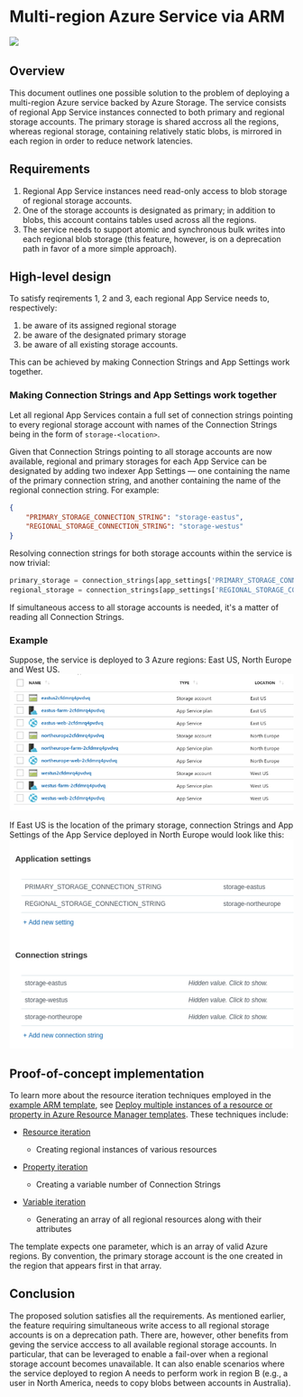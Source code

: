 # Multi-region Azure Service via ARM

<a href="https://portal.azure.com/#create/Microsoft.Template/uri/https%3A%2F%2Fraw.githubusercontent.com%2Fwdecay%2Fmulti-region-service-demo%2Fmaster%2Fazuredeploy.json" target="_blank">
    <img src="http://azuredeploy.net/deploybutton.png"/>
</a>

## Overview

This document outlines one possible solution to the problem of deploying a multi-region Azure service backed by Azure Storage. The service consists of regional App Service instances connected to both primary and regional storage accounts. The primary storage is shared accross all the regions, whereas regional storage, containing relatively static blobs, is mirrored in each region in order to reduce network latencies.

## Requirements

1. Regional App Service instances need read-only access to blob storage of regional storage accounts.
2. One of the storage accounts is designated as primary; in addition to blobs, this account contains tables used across all the regions.
3. The service needs to support atomic and synchronous bulk writes into each regional blob storage (this feature, however, is on a deprecation path in favor of a more simple approach).

## High-level design

To satisfy reqirements 1, 2 and 3, each regional App Service needs to, respectively:

1. be aware of its assigned regional storage
2. be aware of the designated primary storage
3. be aware of all existing storage accounts.

This can be achieved by making Connection Strings and App Settings work together.

### Making Connection Strings and App Settings work together

Let all regional App Services contain a full set of connection strings pointing to every regional storage account with names of the Connection Strings being in the form of `storage-<location>`.

Given that Connection Strings pointing to all storage accounts are now available, regional and primary storages for each App Service can be designated by adding two indexer App Settings &mdash; one containing the name of the primary connection string, and another containing the name of the regional connection string. For example:

```json
{
    "PRIMARY_STORAGE_CONNECTION_STRING": "storage-eastus",
    "REGIONAL_STORAGE_CONNECTION_STRING": "storage-westus"
}
```

Resolving connection strings for both storage accounts within the service is now trivial:

```python
primary_storage = connection_strings[app_settings['PRIMARY_STORAGE_CONNECTION_STRING']]
regional_storage = connection_strings[app_settings['REGIONAL_STORAGE_CONNECTION_STRING']]
```

If simultaneous access to all storage accounts is needed, it's a matter of reading all Connection Strings.

### Example

Suppose, the service is deployed to 3 Azure regions: East US, North Europe and West US.
![](img/resources.png)

If East US is the location of the primary storage, connection Strings and App Settings of the App Service deployed in North Europe would look like this:
![](img/settings.png)

## Proof-of-concept implementation

To learn more about the resource iteration techniques employed in the [example ARM template](azuredeploy.json), see [Deploy multiple instances of a resource or property in Azure Resource Manager templates](https://docs.microsoft.com/en-us/azure/azure-resource-manager/resource-group-create-multiple). These techniques include:


- [Resource iteration](https://docs.microsoft.com/en-us/azure/azure-resource-manager/resource-group-create-multiple#resource-iteration)
    
    - Creating regional instances of various resources


- [Property iteration](https://docs.microsoft.com/en-us/azure/azure-resource-manager/resource-group-create-multiple#property-iteration)
    
    - Creating a variable number of Connection Strings


- [Variable iteration](https://docs.microsoft.com/en-us/azure/azure-resource-manager/resource-group-create-multiple#variable-iteration)
    
    - Generating an array of all regional resources along with their attributes

The template expects one parameter, which is an array of valid Azure regions. By convention, the primary storage account is the one created in the region that appears first in that array.

## Conclusion

The proposed solution satisfies all the requirements. As mentioned earlier, the feature requiring simultaneous write access to all regional storage accounts is on a deprecation path. There are, however, other benefits from geving the service acccess to all available regional storage accounts. In particular, that can be leveraged to enable a fail-over when a regional storage account becomes unavailable. It can also enable scenarios where the service deployed to region A needs to perform work in region B (e.g., a user in North America, needs to copy blobs between accounts in Australia).